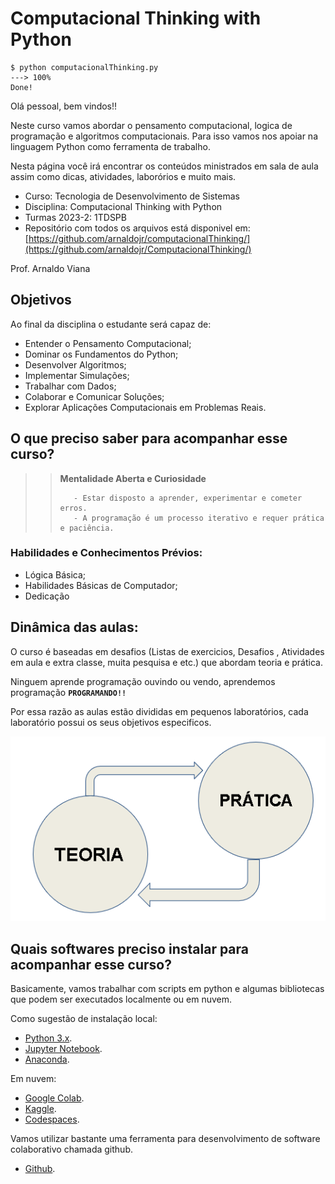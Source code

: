 # Computacional Thinking with Python

<!-- termynal -->

```
$ python computacionalThinking.py
---> 100%
Done!
```

Olá pessoal, bem vindos!! 

Neste curso vamos abordar o pensamento computacional, logica de programação e algoritmos computacionais. Para isso vamos nos apoiar na linguagem Python como ferramenta de trabalho. 

Nesta página você irá encontrar os conteúdos ministrados em sala de aula assim como dicas, atividades, laborórios e muito mais. 

- Curso: Tecnologia de Desenvolvimento de Sistemas
- Disciplina: Computacional Thinking with Python
- Turmas 2023-2: 1TDSPB
- Repositório com todos os arquivos está disponivel em: [https://github.com/arnaldojr/computacionalThinking/](https://github.com/arnaldojr/ComputacionalThinking/)

Prof. Arnaldo Viana

## Objetivos

Ao final da disciplina o estudante será capaz de:

- Entender o Pensamento Computacional;
- Dominar os Fundamentos do Python;
- Desenvolver Algoritmos;
- Implementar Simulações;
- Trabalhar com Dados;
- Colaborar e Comunicar Soluções;
- Explorar Aplicações Computacionais em Problemas Reais.

## O que preciso saber para acompanhar esse curso?

>>    **Mentalidade Aberta e Curiosidade**
>>    
>>        - Estar disposto a aprender, experimentar e cometer erros. 
>>        - A programação é um processo iterativo e requer prática e paciência.


### Habilidades e Conhecimentos Prévios:

- Lógica Básica;
- Habilidades Básicas de Computador;
- Dedicação

## Dinâmica das aulas:

O curso é baseadas em desafios (Listas de exercicios, Desafios , Atividades em aula e extra classe, muita pesquisa e etc.) que abordam teoria e prática.

Ninguem aprende programação ouvindo ou vendo, aprendemos programação **``PROGRAMANDO!!``** 

Por essa razão as aulas estão divididas em pequenos laboratórios, cada laboratório possui os seus objetivos especificos. 

![](imgs/teoria-pratica.png)


## Quais softwares preciso instalar para acompanhar esse curso?

Basicamente, vamos trabalhar com scripts em python e algumas bibliotecas que podem ser executados localmente ou em nuvem. 

Como sugestão de instalação local:

* [Python 3.x](https://www.python.org).
* [Jupyter Notebook](https://www.jupyter.org).
* [Anaconda](https://www.anaconda.com).

Em nuvem:

* [Google Colab](https://colab.research.google.com).
* [Kaggle](https://kaggle.com).
* [Codespaces](https://github.com/codespaces).


Vamos utilizar bastante uma ferramenta para desenvolvimento de software colaborativo chamada github. 

* [Github](https://github.com).

